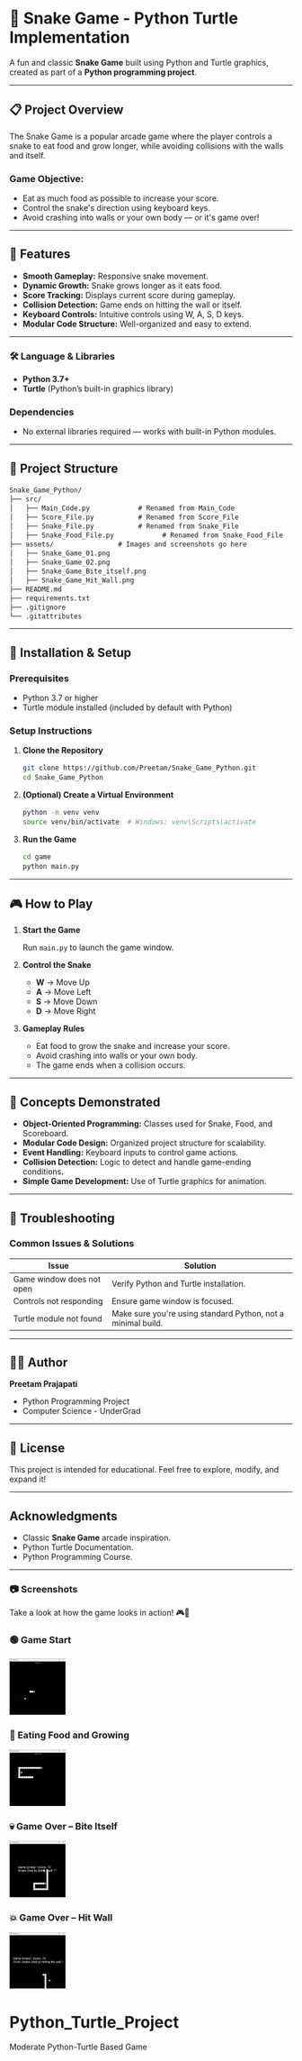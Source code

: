 # 🐍 Snake Game - Python Turtle Implementation

A fun and classic **Snake Game** built using Python and Turtle graphics, created as part of a **Python programming project**.

---

## 📋 Project Overview

The Snake Game is a popular arcade game where the player controls a snake to eat food and grow longer, while avoiding collisions with the walls and itself.

### Game Objective:

* Eat as much food as possible to increase your score.
* Control the snake's direction using keyboard keys.
* Avoid crashing into walls or your own body — or it's game over!

---

## 🚀 Features

* **Smooth Gameplay:** Responsive snake movement.
* **Dynamic Growth:** Snake grows longer as it eats food.
* **Score Tracking:** Displays current score during gameplay.
* **Collision Detection:** Game ends on hitting the wall or itself.
* **Keyboard Controls:** Intuitive controls using W, A, S, D keys.
* **Modular Code Structure:** Well-organized and easy to extend.

---


### 🛠️ Language & Libraries

* **Python 3.7+**
* **Turtle** (Python’s built-in graphics library)

### Dependencies

* No external libraries required — works with built-in Python modules.

---

## 📁 Project Structure

```
Snake_Game_Python/
├── src/
│   ├── Main_Code.py            # Renamed from Main_Code
│   ├── Score_File.py           # Renamed from Score_File
│   ├── Snake_File.py           # Renamed from Snake_File
│   ├── Snake_Food_File.py            # Renamed from Snake_Food_File
├── assets/                # Images and screenshots go here
│   ├── Snake_Game_01.png
│   ├── Snake_Game_02.png
│   ├── Snake_Game_Bite_itself.png
│   ├── Snake_Game_Hit_Wall.png
├── README.md
├── requirements.txt
├── .gitignore             
└── .gitattributes         

```

---

## 🔧 Installation & Setup

### Prerequisites

* Python 3.7 or higher
* Turtle module installed (included by default with Python)

### Setup Instructions

1. **Clone the Repository**

   ```bash
   git clone https://github.com/Preetam/Snake_Game_Python.git
   cd Snake_Game_Python
   ```

2. **(Optional) Create a Virtual Environment**

   ```bash
   python -m venv venv
   source venv/bin/activate  # Windows: venv\Scripts\activate
   ```

3. **Run the Game**

   ```bash
   cd game
   python main.py
   ```

---

## 🎮 How to Play

1. **Start the Game**

   Run `main.py` to launch the game window.

2. **Control the Snake**

   * **W** → Move Up
   * **A** → Move Left
   * **S** → Move Down
   * **D** → Move Right

3. **Gameplay Rules**

   * Eat food to grow the snake and increase your score.
   * Avoid crashing into walls or your own body.
   * The game ends when a collision occurs.

---

## 🧮 Concepts Demonstrated

* **Object-Oriented Programming:** Classes used for Snake, Food, and Scoreboard.
* **Modular Code Design:** Organized project structure for scalability.
* **Event Handling:** Keyboard inputs to control game actions.
* **Collision Detection:** Logic to detect and handle game-ending conditions.
* **Simple Game Development:** Use of Turtle graphics for animation.

---

## 🐛 Troubleshooting

### Common Issues & Solutions

| Issue                     | Solution                                                     |
| ------------------------- | ------------------------------------------------------------ |
| Game window does not open | Verify Python and Turtle installation.                       |
| Controls not responding   | Ensure game window is focused.                               |
| Turtle module not found   | Make sure you're using standard Python, not a minimal build. |

---

## 👨‍🎓 Author

**Preetam Prajapati**
* Python Programming Project
* Computer Science - UnderGrad

---

## 📄 License

This project is intended for educational.
Feel free to explore, modify, and expand it!

---

##  Acknowledgments

* Classic **Snake Game** arcade inspiration.
* Python Turtle Documentation.
* Python Programming Course.

---

### 📷 Screenshots

Take a look at how the game looks in action! 🎮🐍

### 🟢 Game Start
<a href="assets/Snake_Game__01.png"> <img src="assets/Snake_Game__01.png" width="100" height="100"/> </a>

### 🍎 Eating Food and Growing
<a href="assets/Snake_Game__02.png"> <img src="assets/Snake_Game__02.png" width="100" height="100"/> </a>

### 💀 Game Over – Bite Itself
<a href="assets/Snake_Game_Bite_itself.png"> <img src="assets/Snake_Game_Bite_itself.png" width="100" height="100"/> </a>

### 💥 Game Over – Hit Wall
<a href="assets/Snake_Game_Hit_Wall.png"> <img src="assets/Snake_Game_Hit_Wall.png" width="100" height="100"/> </a>

# Python_Turtle_Project
Moderate Python-Turtle Based Game

